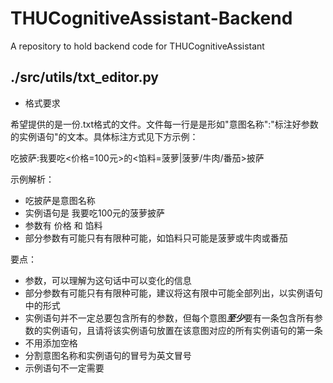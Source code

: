 # THUCognitiveAssistant-Backend
A repository to hold backend code for THUCognitiveAssistant



## ./src/utils/txt_editor.py

- 格式要求

​		希望提供的是一份.txt格式的文件。文件每一行是是形如"意图名称":"标注好参数的实例语句"的文本。具体标注方式见下方示例：

吃披萨:我要吃<价格=100元>的<馅料=菠萝|菠萝/牛肉/番茄>披萨

示例解析：

- 吃披萨是意图名称
- 实例语句是 我要吃100元的菠萝披萨
- 参数有 价格 和 馅料
- 部分参数有可能只有有限种可能，如馅料只可能是菠萝或牛肉或番茄

要点：

- 参数，可以理解为这句话中可以变化的信息
- 部分参数有可能只有有限种可能，建议将这有限中可能全部列出，以实例语句中的形式
- 实例语句并不一定总要包含所有的参数，但每个意图***至少***要有一条包含所有参数的实例语句，且请将该实例语句放置在该意图对应的所有实例语句的第一条
- 不用添加空格
- 分割意图名称和实例语句的冒号为英文冒号
- 示例语句不一定需要

